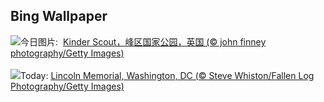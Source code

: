 ## Bing Wallpaper
![](https://www.bing.com/th?id=OHR.PeakDistrictNP_ZH-CN1987784653_UHD.jpg&w=1000)今日图片: &nbsp;[Kinder Scout，峰区国家公园，英国 (© john finney photography/Getty Images)](https://www.bing.com/th?id=OHR.PeakDistrictNP_ZH-CN1987784653_UHD.jpg)
<br><br/>
![](https://www.bing.com/th?id=OHR.LincolnSunset_EN-US8001542624_UHD.jpg&w=1000)Today: [Lincoln Memorial, Washington, DC (© Steve Whiston/Fallen Log Photography/Getty Images)](https://www.bing.com/th?id=OHR.LincolnSunset_EN-US8001542624_UHD.jpg)
<br><br/>
